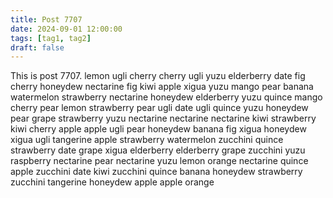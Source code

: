 ```yaml
---
title: Post 7707
date: 2024-09-01 12:00:00
tags: [tag1, tag2]
draft: false
---
```

This is post 7707.
lemon
ugli
cherry
cherry
ugli
yuzu
elderberry
date
fig
cherry
honeydew
nectarine
fig
kiwi
apple
xigua
yuzu
mango
pear
banana
watermelon
strawberry
nectarine
honeydew
elderberry
yuzu
quince
mango
cherry
pear
lemon
strawberry
pear
ugli
date
ugli
quince
yuzu
honeydew
pear
grape
strawberry
yuzu
nectarine
nectarine
nectarine
kiwi
strawberry
kiwi
cherry
apple
apple
ugli
pear
honeydew
banana
fig
xigua
honeydew
xigua
ugli
tangerine
apple
strawberry
watermelon
zucchini
quince
strawberry
date
grape
xigua
elderberry
elderberry
grape
zucchini
yuzu
raspberry
nectarine
pear
nectarine
yuzu
lemon
orange
nectarine
quince
apple
zucchini
date
kiwi
zucchini
quince
banana
honeydew
strawberry
zucchini
tangerine
honeydew
apple
apple
orange
